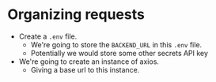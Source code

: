 # Organizing requests

- Create a `.env` file.
  - We're going to store the `BACKEND_URL` in this `.env` file.
  - Potentially we would store some other secrets API key
- We're going to create an instance of axios.
  - Giving a base url to this instance.
